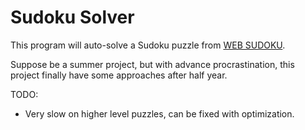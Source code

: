 # Sudoku Solver

This program will auto-solve a Sudoku puzzle from [WEB SUDOKU](https://www.websudoku.com/).  

Suppose be a summer project, but with advance procrastination, this project finally
have some approaches after half year. 

TODO:
   - Very slow on higher level puzzles, can be fixed with optimization.  
